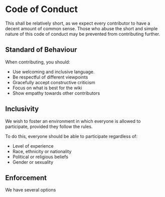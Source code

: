 # Code of Conduct

This shall be relatively short, as we expect every contributor to have a decent amount of common sense. Those who abuse the short and simple nature of this code of conduct may be prevented from contributing further.

## Standard of Behaviour

When contributing, you should:
* Use welcoming and inclusive language.
* Be respectful of different viewpoints
* Gracefully accept constructive criticism
* Focus on what is best for the wiki
* Show empathy towards other contributors

## Inclusivity

We wish to foster an environment in which everyone is allowed to participate, provided they follow the rules.

To do this, everyone should be able to participate regardless of:
* Level of experience
* Race, ethnicity or nationality
* Political or religious beliefs
* Gender or sexuality

## Enforcement

We have several options

